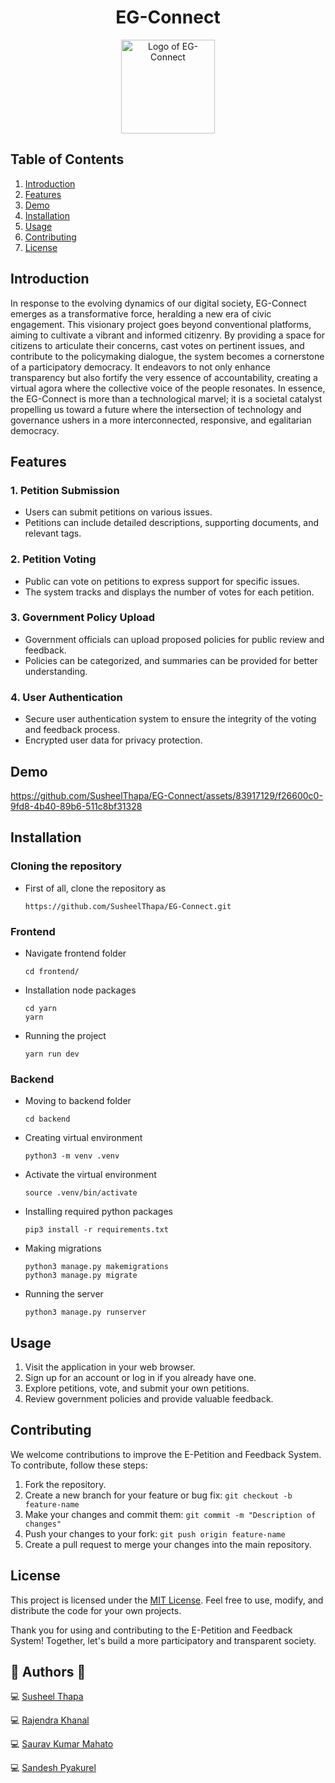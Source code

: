 <p>
    <h1 align="center">EG-Connect</h1>
    <p align="center">
        <img
             src="https://github.com/SusheelThapa/EG-Connect/assets/83917129/f7fa0bdc-c27a-473a-9df3-ab590e791ba4" alt="Logo of EG-Connect"
             width="150"
         />
    <p align="center">
    <strong>  </strong>
    </p>
</p>

## Table of Contents

1. [Introduction](#introduction)
2. [Features](#features)
3. [Demo](#demo)
4. [Installation](#installation)
5. [Usage](#usage)
6. [Contributing](#contributing)
7. [License](#license)

## Introduction

In response to the evolving dynamics of our digital society, EG-Connect emerges as a transformative force, heralding a new era of civic engagement. This visionary project goes beyond conventional platforms, aiming to cultivate a vibrant and informed citizenry. By providing a space for citizens to articulate their concerns, cast votes on pertinent issues, and contribute to the policymaking dialogue, the system becomes a cornerstone of a participatory democracy. It endeavors to not only enhance transparency but also fortify the very essence of accountability, creating a virtual agora where the collective voice of the people resonates. In essence, the EG-Connect is more than a technological marvel; it is a societal catalyst propelling us toward a future where the intersection of technology and governance ushers in a more interconnected, responsive, and egalitarian democracy.

## Features

### 1. Petition Submission

- Users can submit petitions on various issues.
- Petitions can include detailed descriptions, supporting documents, and relevant tags.

### 2. Petition Voting

- Public can vote on petitions to express support for specific issues.
- The system tracks and displays the number of votes for each petition.

### 3. Government Policy Upload

- Government officials can upload proposed policies for public review and feedback.
- Policies can be categorized, and summaries can be provided for better understanding.

### 4. User Authentication

- Secure user authentication system to ensure the integrity of the voting and feedback process.
- Encrypted user data for privacy protection.

## Demo

https://github.com/SusheelThapa/EG-Connect/assets/83917129/f26600c0-9fd8-4b40-89b6-511c8bf31328

## Installation

### Cloning the repository

- First of all, clone the repository as

  ```shell
  https://github.com/SusheelThapa/EG-Connect.git
  ```

### Frontend

- Navigate frontend folder

  ```shell
  cd frontend/
  ```

- Installation node packages

  ```shell
  cd yarn
  yarn
  ```

- Running the project

  ```shell
  yarn run dev
  ```

### Backend

- Moving to backend folder

  ```shell
  cd backend
  ```

- Creating virtual environment

  ```shell
  python3 -m venv .venv
  ```

- Activate the virtual environment

  ```shell
  source .venv/bin/activate
  ```

- Installing required python packages

  ```shell
  pip3 install -r requirements.txt
  ```

- Making migrations

  ```shell
  python3 manage.py makemigrations
  python3 manage.py migrate
  ```

- Running the server

  ```shell
  python3 manage.py runserver
  ```

## Usage

1. Visit the application in your web browser.
2. Sign up for an account or log in if you already have one.
3. Explore petitions, vote, and submit your own petitions.
4. Review government policies and provide valuable feedback.

## Contributing

We welcome contributions to improve the E-Petition and Feedback System. To contribute, follow these steps:

1. Fork the repository.
2. Create a new branch for your feature or bug fix: `git checkout -b feature-name`
3. Make your changes and commit them: `git commit -m "Description of changes"`
4. Push your changes to your fork: `git push origin feature-name`
5. Create a pull request to merge your changes into the main repository.

## License

This project is licensed under the [MIT License](LICENSE). Feel free to use, modify, and distribute the code for your own projects.

Thank you for using and contributing to the E-Petition and Feedback System! Together, let's build a more participatory and transparent society.

## 👨 Authors 👨

💻 [Susheel Thapa](https://github.com/SusheelThapa)

💻 [Rajendra Khanal](https://github.com/Rajendrakhanal)

💻 [Saurav Kumar Mahato](https://github.com/SauravKumarMahato)

💻 [Sandesh Pyakurel](https://github.com/Sandesh-Pyakurel)
